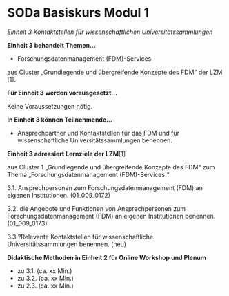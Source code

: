 <!--

author: Rebekka Reichert und Canan Hastik  
email:    
version:  v1
language: DE

icon:     https://raw.githubusercontent.com/chastik/Beratung_Dateityp_Bild/refs/heads/main/SODa-Logo_full.svg
link:     https://raw.githubusercontent.com/chastik/Beratung/refs/heads/main/soda.css

comment:  WissKi SODA OERs

-->

# SODa Basiskurs Modul 1 

*Einheit 3 Kontaktstellen für wissenschaftlichen Universitätssammlungen*
<!-- kurz: Einheit3_Kontaktstellen_für_wiss.Unisammlungen -->

**Einheit 3 behandelt Themen…**

- Forschungsdatenmanagement (FDM)-Services

aus Cluster „Grundlegende und übergreifende Konzepte des FDM“ der LZM [1].

**Für Einheit 3 werden vorausgesetzt…**

Keine Voraussetzungen nötig.

**In Einheit 3 können Teilnehmende…**

- Ansprechpartner und Kontaktstellen für das FDM und für wissenschaftliche Universitätssammlungen benennen.

**Einheit 3 adressiert Lernziele der LZM**[1]

aus Cluster 1 „Grundlegende und übergreifende Konzepte des FDM“ zum Thema „Forschungsdatenmanagement (FDM)-Services.“

3.1. Ansprechpersonen zum Forschungsdatenmanagement (FDM) an eigenen Institutionen. (01\_009\_0172)

3.2. die Angebote und Funktionen von Ansprechpersonen zum Forschungsdatenmanagement (FDM) an eigenen Institutionen benennen. (01\_009\_0173)

3.3  ?Relevante Kontaktstellen für wissenschaftliche Universitätssammlungen benennen. (neu)


**Didaktische Methoden in Einheit 2 für Online Workshop und Plenum**

- zu 3.1. (ca. xx Min.)
- zu 3.2. (ca. xx Min.)
- zu 2.3. (ca. xx Min.)


